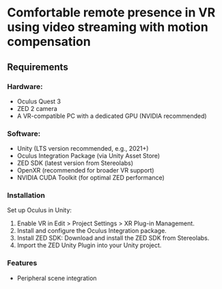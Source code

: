 # Comfortable remote presence in VR using video streaming with motion compensation

## Requirements
### Hardware:
- Oculus Quest 3
- ZED 2 camera
- A VR-compatible PC with a dedicated GPU (NVIDIA recommended)

### Software:
- Unity (LTS version recommended, e.g., 2021+)
- Oculus Integration Package (via Unity Asset Store)
- ZED SDK (latest version from Stereolabs)
- OpenXR (recommended for broader VR support)
- NVIDIA CUDA Toolkit (for optimal ZED performance)

### Installation
Set up Oculus in Unity:

1. Enable VR in Edit > Project Settings > XR Plug-in Management.
2. Install and configure the Oculus Integration package.
3. Install ZED SDK: Download and install the ZED SDK from Stereolabs.
4. Import the ZED Unity Plugin into your Unity project.

### Features
- Peripheral scene integration